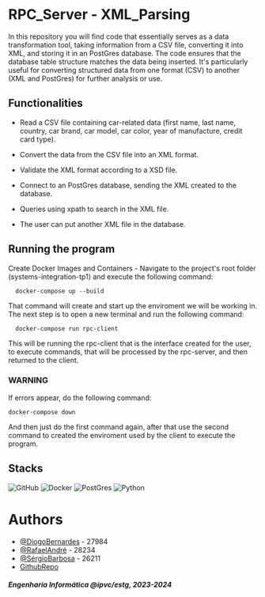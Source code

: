 # RPC_Server - XML_Parsing

In this repository you will find code that essentially serves as a data transformation tool, taking information from a CSV file, converting it into XML, and storing it in an PostGres database. The code ensures that the database table structure matches the data being inserted. It's particularly useful for converting structured data from one format (CSV) to another (XML and PostGres) for further analysis or use.

## Functionalities

- Read a CSV file containing car-related data (first name, last name, country, car brand, car model, car color, year of manufacture, credit card type).

- Convert the data from the CSV file into an XML format.

- Validate the XML format according to a XSD file.

- Connect to an PostGres database, sending the XML created to the database.

- Queries using xpath to search in the XML file.

- The user can put another XML file in the database.

## Running the program

Create Docker Images and Containers - Navigate to the project's root folder (systems-integration-tp1) and execute the following command:

```
  docker-compose up --build
```
That command will create and start up the enviroment we will be working in.
The next step is to open a new terminal and run the following command:

```
  docker-compose run rpc-client
```
This will be running the rpc-client that is the interface created for the user, to execute commands, that will be processed by the rpc-server, and then returned to the client.

### WARNING

If errors appear, do the following command:
```
docker-compose down
```
And then just do the first command again, after that use the second command to created the enviroment used by the client to execute the program.

## Stacks

![GitHub](https://img.shields.io/badge/GitHub-100000?style=for-the-badge&logo=github&logoColor=white)
![Docker](https://img.shields.io/badge/Docker-2CA5E0?style=for-the-badge&logo=docker&logoColor=white)
![PostGres](https://img.shields.io/badge/PostgreSQL-316192?style=for-the-badge&logo=postgresql&logoColor=white)
![Python](https://img.shields.io/badge/Python-14354C?style=for-the-badge&logo=python&logoColor=white)

# Authors

- [@DiogoBernardes](https://github.com/DiogoBernardes) - 27984
- [@RafaelAndré](https://github.com/kromenz) - 28234
- [@SérgioBarbosa](https://github.com/Oigres2) - 26211
- [GithubRepo](https://github.com/kromenz/RPC_Server-XML_Parsing)

#### _Engenharia Informática @ipvc/estg, 2023-2024_
